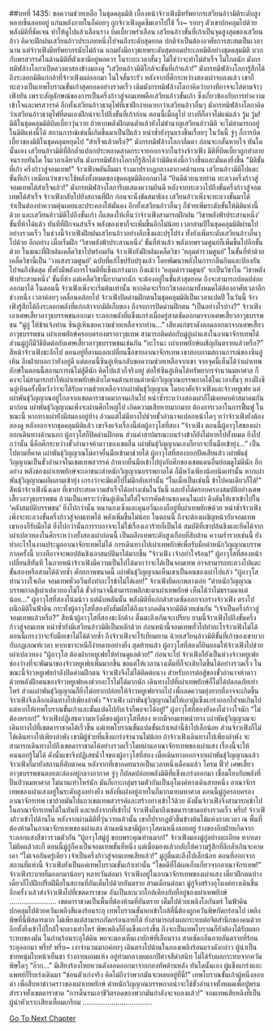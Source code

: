 ##บทที่ 1435: ขอความช่วยเหลือ
ในชุดคลุมมิติ
เบื้องหน้าจ้าวเฟิงมีทรัพยากรเสวียนอ้าวมิติระดับสูงหลายชิ้นลอยอยู่
แก่นพลังภายในก็ค่อยๆ ถูกจ้าวเฟิงดูดซึมเอาไปใช้
วิ้ง~
รอบๆ ตัวเขาปกคลุมไปด้วยพลังมิติที่ชัดเจน ทำให้ดูไปแล้วเลือนราง บิดเบี้ยวพร่าเลือน
เสวียนอ้าวขั้นที่เก้าเป็นจุดสูงสุดของเสวียนอ้าว
คิดจะฝึกฝนเสวียนอ้าวประเภทหนึ่งไปจนถึงระดับสุดยอด ปกติจำเป็นต้องอาศัยการสะสมเป็นเวลานาน
แต่จ้าวเฟิงมีทรัพยากรนับไม่ถ้วน แถมยังมีอาวุธเทพระดับสุดยอดประเภทมิติอย่างชุดคลุมมิติ บวกกับพรสวรรค์ในด้านมิติที่ตัวเขามีอยู่พอควร
ในระยะเวลาสั้นๆ ไม่ใช่ว่าจะทำไม่สำเร็จ
ไม่ไกลนัก มังกรทมิฬล้างโลกาเปิดดวงตาสองข้างมองดู
“เสวียนอ้าวมิติใกล้จะขั้นที่เก้าแล้ว!”
มังกรทมิฬล้างโลการู้สึกได้ถึงระลอกมิติแก่กล้าที่จ้าวเฟิงแผ่ออกมา ในใจสั่นระรัว
หลังจากที่ศึกระหว่างสองเผ่าจบลงแล้ว เขาก็ทะลวงเป็นเทพโบราณขั้นเก้าสุดยอดอย่างรวดเร็ว
เดิมมังกรทมิฬล้างโลกาคิดว่าบางทีอาจจะไล่ตามจ้าวเฟิงทัน
เพราะสัญลักษณ์ของการเป็นครึ่งก้าวสู่จอมเทพคือเสวียนอ้าวขั้นเก้า ซึ่งเกี่ยวข้องกับการทำความเข้าใจและพรสวรรค์
อีกทั้งเสวียนอ้าวธาตุไฟที่เขาฝึกง่ายดายกว่าเสวียนอ้าวอื่นๆ มังกรทมิฬล้างโลกาคิดว่าเสวียนอ้าวธาตุไฟที่ตนเองฝึกน่าจะไปถึงขั้นที่เก้าก่อน
ตอนนี้เมื่อดูไป บางทีก็อาจไม่แน่แล้ว
วู้ม วู้ม!
มิติในชุดคลุมมิติบิดเบี้ยววุ่นวาย
ถ้าหากพลังฝึกตนต่ำแล้วยังไม่ชำนาญเสวียนอ้าวมิติ จะไม่สามารถอยู่ในมิติแห่งนี้ได้
สถานการณ์เช่นนี้เกิดขึ้นมาเป็นปีแล้ว หนำซ้ำยังรุนแรงขึ้นเรื่อยๆ
ในวันนี้ จู่ๆ ก็การบิดเบี้ยวของมิติในชุดคลุมหยุดไป
“สำเร็จแล้วหรือ?”
มังกรทมิฬล้างโลกาลืมตา ก่อนจะกลั้นหายใจ
ทันใดนั้นเอง เสวียนอ้าวมิติที่ลึกล้ำแปลกประหลาดสาดกระจายออกจากในร่างจ้าวเฟิง
มิติที่บิดเบี้ยวถูกทำลายจนราบทันใด
ในเวลาเดียวกัน มังกรทมิฬล้างโลกาก็รู้สึกได้ว่ามิติแห่งนี้กว้างขึ้นและมั่นคงยิ่งขึ้น
“มิติขั้นที่เก้า ครึ่งก้าวสู่จอมเทพ!”
จ้าวเฟิงพลันลืมตา ร่างมาปรากฏกลางอากาศด้านบน
เสวียนอ้าวมิติไปแตะขั้นที่เก้า เหมือนว่าเขาจะใช้พลังทั้งหมดของชุดคลุมมิติออกมาได้
“ยินดีด้วยนายท่าน ทะลวงครึ่งก้าวสู่จอมเทพได้สำเร็จแล้ว!”
มังกรทมิฬล้างโลการีบแสดงความยินดี
หลังจากทะลวงไปถึงขั้นครึ่งก้าวสู่จอมเทพได้สำเร็จ จ้าวเฟิงกลับไปยังสถานที่ฝึก ก่อนจะนั่งขัดสมาธิลง
เสวียนอ้าวเพิ่งจะทะลวงขั้นมาได้ จำเป็นต้องทำความคุ้นเคยและประคองให้มั่นคง อีกทั้งเสวียนอ้าวอื่นๆ ก็ช่วยเพิ่มระดับขั้นให้มิติแห่งนี้ด้วย
และเสวียนอ้าวมิติไปถึงขั้นเก้า ก็แสดงให้เห็นว่าจ้าวเฟิงสามารถฝึกฝน ‘วิชาพลังฟ้าประสานหนึ่ง’ ขั้นที่ห้าได้แล้ว
ทันทีที่ฝึกจนสำเร็จ พลังของเขาก็จะเพิ่มขึ้นอีกไม่น้อย
เวลาสามปีในชุดคลุมมิติผ่านไปอย่างรวดเร็ว
ในช่วงนี้จ้าวเฟิงฝึกฝนเสวียนอ้าวอย่างลึกซึ้งและปรุโปร่ง ทั้งยังเพิ่มระดับเสวียนอ้าวอื่นๆ ไปด้วย
อีกอย่าง เมื่อเริ่มฝึก ‘วิชาพลังฟ้าประสานหนึ่ง’ ขั้นที่ห้าแล้ว พลังเทพรวมศูนย์ก็เพิ่มขึ้นไปอีกขั้นด้วย
ในขณะที่ฝึกฝนเคล็ดวิชาไปพร้อมกัน จ้าวเฟิงยังฝึกฝนเคล็ดวิชา ‘หลุมดำรวมศูนย์’ ในขั้นที่ห้าด้วย
เคล็ดวิชานี้เป็น ‘วงแสงรวมศูนย์’ ฉบับที่แก้ไขปรับปรุงแล้ว โดยพัฒนาพลังในการกลืนกินและป้องกันไปจนถึงขีดสุด ทั้งยังมีพลังการโจมตีที่แข็งแกร่งมาก
ถึงแม้ว่า ‘หลุมดำรวมศูนย์’ จะเป็นวิชาใน ‘วิชาพลังฟ้าประสานหนึ่ง’ ขั้นที่ห้า แต่เคล็ดวิชานี้ยากมากนัก
จะต้องอยู่ในขั้นห้าสุดยอด ถึงจะสามารถปลดปล่อยออกมาได้
ในตอนนี้ จ้าวเฟิงเพิ่งจะเริ่มต้นเท่านั้น หากคิดจะเรียกวิชาออกมาทั้งหมดได้ต้องอาศัยเวลาอีกช่วงหนึ่ง
เวลาค่อยๆ เคลื่อนคล้อยไป จ้าวเฟิงปิดด่านฝึกตนในชุดคลุมมิติเป็นเวลาแปดปี
ในวันนี้ จ้าวเฟิงรู้สึกได้ถึงระลอกพลังที่แก่กล้าจากมิติเก็บของ ถึงจบการปิดด่านฝึกตน
“เป็นอย่างไรบ้าง?”
จ้าวเฟิงเอาเศษเสี้ยวอาวุธบรรพชนออกมา
ระลอกพลังที่แข็งแกร่งเมื่อครู่สาดซัดออกมาจากเศษเสี้ยวอาวุธบรรพชน
“มู่กู่ ให้ข้าแจ้งท่าน ซินอู๋เหินขอความช่วยเหลือจากท่าน...”
เสียงแก่ชราดังลอดออกมาจากเศษเสี้ยวอาวุธบรรพชน
เผ่าเทพยักษ์ครอบครองตราอาวุธเทพ สามารถติดต่อกับมู่กู่เผ่าแสงในอาณาจักรเทพได้ ส่วนมู่กู่ก็มีวิธีติดต่อกับเศษเสี้ยวอาวุธบรรพชนเช่นกัน
“อะไรนะ เผ่าเทพยักษ์เผชิญอันตรายแล้วหรือ?”
สีหน้าจ้าวเฟิงชะงักไป
ตอนอยู่ที่ลานแลกเปลี่ยนซื้อขายอาณาจักรเทพ เขาสอบถามสถานการณ์ของซินอู๋เหิน อีกฝ่ายบอกว่ายังอยู่ดี
แต่ตอนนี้ซินอู๋เหินกลับขอความช่วยเหลือจากเขา จากจุดนี้เห็นได้ว่าเผ่าเทพยักษ์ในตอนนี้สถานการณ์ไม่สู้ดีนัก
คิดไปแล้วก็จริงอยู่ ต่อให้ซินอู๋เหินได้ทรัพยากรจำนวนมหาศาล ก็คงจะไม่สามารถทำให้เผ่าเทพยักษ์เติบโตจนต้านทานตำหนักวิญญาณบรรพกาลได้ในเวลาสั้นๆ
ทางฝั่งซินอู๋เหินครั้งนี้หวังว่าจะได้รับความช่วยเหลือจากเผ่าพันธุ์วิญญาณ โดยอาศัยจ้าวเฟิงและจ้าวหยูเฟย
แต่เผ่าพันธุ์วิญญาณอยู่ไกลจากเขตดาราชาดมากจนเกินไป หนำซ้ำระหว่างสองเผ่าก็ไม่เคยคบค้าสมาคมกันมาก่อน
เผ่าพันธุ์วิญญาณเพิ่งจะผ่านศึกใหญ่ไป เกิดความเสียหายมากมาย ต้องการเวลาในการฟื้นฟู
ในขณะนี้ หากทางเผ่ายังมีสมองอยู่บ้าง ล้วนแต่ไม่มีทางไปช่วยขั้วอำนาจแปลกหน้าใดๆ
ทว่าจ้าวเฟิงยังต้องลองดู
หลังออกจากชุดคลุมมิติแล้ว เขาจึงแจ้งเรื่องนี้ต่อผู้อาวุโสที่สอง
“จ้าวเฟิง ตอนนี้ผู้อาวุโสของเผ่าออกเดินทางด้านนอก ผู้อาวุโสก็ปิดด่านฝึกตน ส่วนคำสาปมรณะบนร่างข้าก็ยังไม่หายไปทั้งหมด ยิ่งไปกว่านั้น นี่คือศึกระหว่างขั้วอำนาจห้าดาวของเขตอื่น เผ่าพันธุ์วิญญาณเองก็ยากจะยื่นมือเข้ายุ่ง...”
เป็นไปตามที่คาด เผ่าพันธุ์วิญญาณไม่อาจยื่นมือเข้ามาช่วยได้ ผู้อาวุโสที่สองบอกปัดเสียแล้ว
เผ่าพันธุ์วิญญาณเป็นขั้วอำนาจในเขตเทพสวรรค์ ถ้าหากยื่นมือเข้าไปยุ่งกับศึกของเขตแดนอื่นย่อมดูไม่ดีนัก
อีกอย่าง พลังของเผ่าเทพยักษ์จะเอาชนะตำหนักวิญญาณบรรพกาลได้ ก็มีหวังเพียงน้อยนิดเท่านั้น
หากเผ่าพันธุ์วิญญาณผลีผลามเข้ายุ่ง เกรงว่าจะมีแต่ไปไม่มีกลับเท่านั้น
“ในเมื่อเป็นเช่นนี้ ข้าไปคนเดียวก็ได้!”
สีหน้าจ้าวเฟิงนิ่งเฉย
ที่เขาประสบความสำเร็จได้อย่างเช่นในวันนี้ และยังได้ครอบครองสมบัติอย่างเศษเสี้ยวอาวุธบรรพชน ล้วนเป็นเพราะว่าซินอู๋เหินไม่ใส่ใจการคัดค้านของคนในเผ่า ดึงดันให้เขาเข้าไปใน ‘คลังสมบัติบรรพชน’
ยิ่งไปกว่านั้น หนานกงเซิ่งและคุนอวิ๋นเองก็อยู่ที่เผ่าเทพยักษ์ด้วย
หนำซ้ำจ้าวเฟิงเพิ่งจะทะลวงขั้นครึ่งก้าวสู่จอมเทพได้ พลังเพิ่มขึ้นไม่น้อย
ในตอนนี้ ถึงจะต้องเผชิญหน้ากับจอมเทพ เขาเองก็รับมือได้
ยิ่งไปกว่านั้นการรบอาจจะไม่ใช่เรื่องเลวร้ายก็เป็นได้
สมบัติที่เขาปล้นชิงและยึดได้จากเผ่าเปลวทองในศึกระหว่างทั้งสองเผ่าก่อนนี้ เป็นผลึกเทพระดับสูงเกือบยี่สิบล้าน
ความร่ำรวยเช่นนี้ ยังทำอะไรในงานประมูลอาณาจักรเทพไม่ได้
การเดินทางไปเผ่าเทพยักษ์เพื่อรับมือตำหนักวิญญาณบรรพกาลครั้งนี้ บางทีอาจจะพอปล้นชิงเอาสมบัติมาได้มากขึ้น
“จ้าวเฟิง เจ้าอย่าใจร้อน!”
ผู้อาวุโสที่สองหน้าเปลี่ยนสีทันที
ในภายหน้าจ้าวเฟิงมีความเป็นไปได้มากว่าจะได้เป็นจอมเทพ อาจสามารถทะลวงไปแตะขั้นสองหรือสามได้ด้วยซ้ำ
ศักยภาพขนาดนี้ เผ่าพันธุ์วิญญาณเห็นเขาเป็นคนของเผ่าไปแล้ว
“ผู้อาวุโส ท่านวางใจเถิด จอมเทพหั่วอวิ๋นยังทำอะไรข้าไม่ได้เลย!”
จ้าวเฟิงยืดอกพลางเอ่ย
“ตำหนักวิญญาณบรรพกาลสู้เผ่าเปลวทองไม่ได้ ขั้วอำนาจนี้สามารถพลิกชะตาเผ่าเทพยักษ์ เห็นได้ว่าไม่ธรรมดาแต่น้อย...”
ผู้อาวุโสที่สองโน้มน้าว
แต่ฉับพลันนั้น พลังมิติที่แก่กล้าสาดซัดออกจากร่างจ้าวเฟิง ตรงไปผนึกมิติในฟ้าดิน กระทั่งผู้อาวุโสที่สองยังสัมผัสได้ถึงแรงกดดันจากมิติด้วยเช่นกัน
“เจ้าเป็นครึ่งก้าวสู่จอมเทพแล้วหรือ?”
สีหน้าผู้อาวุโสที่สองชะงักค้าง ตื่นตะลึงเกินจะเปรียบ
ยามนี้จ้าวเฟิงไปถึงขั้นครึ่งก้าวสู่จอมเทพ หนำซ้ำยังมีเสวียนอ้าวมิติเป็นหลักด้วย
ก่อนหน้านี้จอมเทพทั่วไปทำอะไรจ้าวเฟิงไม่ได้ ตอนนี้เกรงว่าจะรับมือเขาไม่ได้ด้วยซ้ำ
ถึงจ้าวเฟิงจะไร้เทียมทาน ด้วยเสวียนอ้าวมิติขั้นที่เก้าของเขาบวกกับกฎเกณฑ์เวลา หากเขาจะหนีก็ง่ายดายอย่างยิ่ง
สุดท้ายแล้ว ผู้อาวุโสที่สองก็ยินยอมให้จ้าวเฟิงไปช่วยเผ่าเปลวทอง
“ผู้อาวุโส ต้องฝากหยูเฟยให้ท่านดูแลด้วย!”
ก่อนจะไป จ้าวเฟิงก็ยังเป็นห่วงจ้าวหยูเฟย
ช่องว่างที่จะพัฒนาของจ้าวหยูเฟยเพิ่มมากขึ้น ขอแค่ให้เวลานางเต็มที่ก็จะเติบโตขึ้นได้อย่างรวดเร็ว
ในขณะนี้จ้าวหยูเฟยกำลังปิดด่านฝึกตน จ้าวเฟิงจึงไม่ได้ติดต่อนาง
สำหรับการต่อสู้ของขั้วอำนาจห้าดาว ด้วยพลังฝึกตนของจ้าวหยูเฟยคงช่วยอะไรไม่ได้มากนัก เดินทางไปที่เผ่าเทพยักษ์ก็ไม่ได้ปลอดภัยเท่าไหร่ ส่วนเผ่าพันธุ์วิญญาณก็ยิ่งไม่อยากปล่อยให้จ้าวหยูเฟยจากไป
เพื่อลดความยุ่งยากที่อาจจะเกิดขึ้น จ้าวเฟิงจึงเลือกเดินทางไปเพียงลำพัง
“จ้าวเฟิง เผ่าพันธุ์วิญญาณไม่ให้เอาผู้แข็งแกร่งออกไปจนเกินไป แต่หากให้เทพโบราณขั้นเก้าและขั้นแปดไปกับเจ้าก็พอจะได้อยู่!”
ผู้อาวุโสที่สองยังคงไม่วางใจนัก
“ไม่ต้องหรอก!”
จ้าวเฟิงปฏิเสธความหวังดีของผู้อาวุโสที่สอง
หากมีจอมเทพนำทาง เผ่าพันธุ์วิญญาณจะเดินทางไปที่เขตดาราชาดได้เร็วขึ้น แต่เทพโบราณขั้นแปดขั้นเก้าเหล่านี้ช้าไปเล็กน้อย
ส่วนจ้าวเฟิงก็ไม่ได้เดินทางไปเพียงลำพัง เขามีผู้ช่วยที่แข็งแกร่งจำนวนไม่น้อย
ถ้าจ้าวเฟิงเดินทางไปเพียงลำพัง จะสามารถเดินทางไปถึงเขตดาราชาดได้อย่างรวดเร็วโดยผ่านอาณาจักรเทพของเผ่าแสง
เรื่องนี้จะให้คนนอกรู้ไม่ได้ ดังนั้นเขาจึงปฏิเสธน้ำใจของผู้อาวุโสที่สอง
เมื่อเดินทางออกจากเผ่าพันธุ์วิญญาณแล้ว จ้าวเฟิงก็มายังสถานที่ลับตาคน
หลังจากที่เขาอดทนรอเป็นเวลาหนึ่งเดือนแล้ว
โครม ฟิ้ว!
เศษเสี้ยวอาวุธบรรพชนลอยละล่องอยู่กลางอากาศ จู่ๆ ก็ปลดปล่อยพลังมิติที่แข็งแกร่งออกมา เชื่อมโยงกับพลังที่ปั่นป่วนมหาศาล
ไม่นานเท่าไหร่นัก มันก็เกาะกลุ่มรวมตัวกันเป็นอุโมงค์ทางเดินสายหนึ่ง
อาณาจักรเทพของเผ่าแสงอยู่ในระดับสูงอย่างยิ่ง พลังที่แฝงอยู่ภายในก็มากมายมหาศาล
ตอนนี้มู่กู่ครอบครองอาณาจักรเทพ เขาย้ายมันไปแถวเขตเทพสวรรค์และสร้างทางเข้าไว้ด้วย
ดังนั้นจ้าวเฟิงจึงสามารถเข้าไปในอาณาจักรเทพได้ในทันที
และหลังจากที่เข้าไป จ้าวเฟิงก็มาถึงเขตดาราชาดอย่างรวดเร็ว
พรึ่บ!
จ้าวเฟิงก้าวเข้าไปด้านใน
หลังจากผ่านมิติที่วุ่นวายแล้วนั้น เขาก็ปรากฏตัวขึ้นข้างต้นไม้แห่งกาลเวลา ณ พื้นที่ต้องห้ามในอาณาจักรเทพของเผ่าแสง
ด้านหน้าเขามีผู้อาวุโสคนหนึ่งลอยอยู่ ร่างของอีกฝ่ายเกิดจากระลอกแสงสีขาวรวมตัวกัน
“ผู้อาวุโสมู่กู่ ขอบพระคุณท่านมาก!”
จ้าวเฟิงมองมู่กู่อย่างละเอียด
หากเดาไม่ผิดแล้วละก็ ตอนนี้มู่กู่ก็คงเป็นจอมเทพขั้นที่หนึ่ง แต่เมื่อมองแล้วกลับให้ความรู้สึกที่ลึกล้ำเกินจะคาดเดา
“ไม่เจอกันครู่เดียว เจ้าเป็นครึ่งก้าวสู่จอมเทพเสียแล้ว!”
มู่กู่ตื่นตะลึงไปเล็กน้อย
ตอนที่ออกจากสถานที่แห่งนี้ จ้าวเฟิงยังเป็นแค่เทพโบราณขั้นเก้าเท่านั้น
“โชคดีที่ได้ผลเก็บเกี่ยวจากอาณาจักรเทพ!”
จ้าวเฟิงระบายยิ้มออกมาน้อยๆ
หลายวันต่อมา จ้าวเฟิงอยู่ในอาณาจักรเทพของเผ่าแสง เดี๋ยวฝึกตนบ้าง เดี๋ยวก็ไปฝึกปรือฝีมือในสถานที่อันเต็มไปด้วยอันตราย
สามเดือนต่อมา มู่กู่จึงสร้างอุโมงค์ทางเดินขึ้นอีกครั้ง แล้วส่งจ้าวเฟิงไปที่เขตดาราชาด อันเป็นละแวกใกล้เคียงกับที่อยู่ของเผ่าเทพยักษ์
.......................
เขตดาราชาดเป็นพื้นที่ต้องห้ามที่อันตราย เต็มไปด้วยเพลิงโลกันตร์
ในฟ้าดินปกคลุมไปด้วยควันเพลิงสีแดงร้อนระอุ เทพโบราณขั้นหกเข้าใกล้ที่นี่ต้องถูกควันพิษกัดกร่อนไป
เพลิงพิษที่นี่พิสดารมาก ไม่เพียงแต่สามารถกัดกร่อนกายได้ ยังสามารถส่งผลกระทบต่อจิตสำนึกของคนด้วย
อีกทั้งยิ่งเข้าไปใกล้ใจกลางเท่าไหร่ พิษเพลิงก็ยิ่งแข็งแกร่งขึ้น ถึงจะเป็นเทพโบราณก็ยังต้องได้รับผลกระทบของมัน
ในถ่านร้อนระอุใต้ดิน พอจะมองเห็นเงายักษ์ที่เลือนราง สาดซัดกลิ่นอายอันตรายที่ร้อนระอุออกมา
พรึ่บ! พรึ่บ~
เงาจำนวนมากค่อยๆ เดินตรงไปด้านในกองเพลิงร้อนแรงดังกล่าว
ผู้นำเป็นชายหนุ่มใบหน้าเย็นชา ร่างกายผอมแห้ง อยู่ท่ามกลางหมอกปีศาจสีดำสนิท ไม่ได้รับผลกระทบจากควันพิษใดๆ
“อ๊าก...”
มีเสียงร้องโหยหวนดังลอดออกมาจากกองทัพด้านหลัง
ทันใดนั้นเอง ผู้แข็งแกร่งและแพทย์ก็รีบเร่งเดินมา
“ซ่อนตัวเก่งจริง คิดไม่ถึงว่าพวกมันจะหลบอยู่ที่นี่!”
เทพโบราณขั้นเก้าผู้หนึ่งลอบด่า
เพื่อสืบหาข่าวคราวของเผ่าเทพยักษ์ ตำหนักวิญญาณบรรพกาลน่าจะใช้ขั้วอำนาจทั้งหมดเพื่อปูพรมสำรวจทั้งเขตดาราชาด
“การดิ้นรนเอาชีวิตรอดของพวกมันกำลังจะจบลงแล้ว!”
จอมเทพเสียหลิงที่เป็นผู้นำหัวเราะเสียงเหี้ยมเกรียม
..................................


[Go To Next Chapter]( ./292.md)